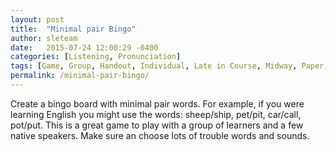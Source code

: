 ```yaml
---
layout: post
title:  "Minimal pair Bingo"
author: sleteam
date:   2015-07-24 12:00:29 -0400
categories: [Listening, Pronunciation]
tags: [Game, Group, Handout, Individual, Late in Course, Midway, Paper, Review]
permalink: /minimal-pair-bingo/
---
```

Create a bingo board with minimal pair words.  For example, if you were learning English you might use the words: sheep/ship, pet/pit, car/call, pot/put.  This is a great game to play with a group of learners and a few native speakers.  Make sure an choose lots of trouble words and sounds.